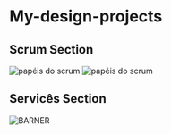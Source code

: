 # My-design-projects
## Scrum Section


![papéis do scrum](https://user-images.githubusercontent.com/75183854/159518033-770a8033-1471-4ee5-bff5-6ff9472e4c7c.jpg)
![papéis do scrum](https://user-images.githubusercontent.com/75183854/159518059-7db0e308-567b-4715-8874-103e64e3bc31.png)

## Servicês Section
![BARNER](https://user-images.githubusercontent.com/75183854/159757020-b45a583b-100c-4b7a-af87-4eada9d2a2c2.png)
